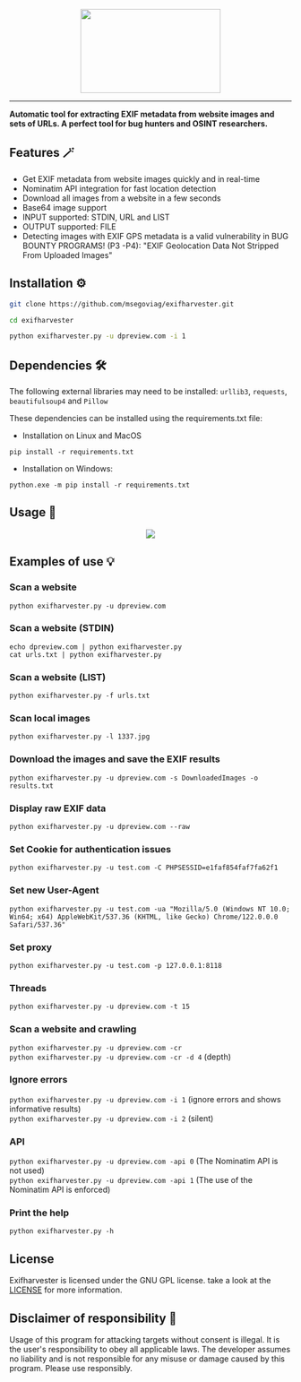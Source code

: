 <p align="center">
  <img src="https://github.com/msegoviag/exifharvester/assets/41863090/ea654f13-dbea-4029-b1b6-91b6be46d0d7" height=150 width=250><br>
  <hr>

  <b>Automatic tool for extracting EXIF metadata from website images and sets of URLs.
  A perfect tool for bug hunters and OSINT researchers.</b><br>

  Features 🪄
----------
- Get EXIF metadata from website images quickly and in real-time
- Nominatim API integration for fast location detection
- Download all images from a website in a few seconds
- Base64 image support
- INPUT supported: STDIN, URL and LIST
- OUTPUT supported: FILE
- Detecting images with EXIF GPS metadata is a valid vulnerability in BUG BOUNTY PROGRAMS! (P3 -P4): "EXIF Geolocation Data Not Stripped From Uploaded Images"

Installation ⚙️
----------

```bash
git clone https://github.com/msegoviag/exifharvester.git 
```
```bash
cd exifharvester
```
```bash
python exifharvester.py -u dpreview.com -i 1
```

Dependencies 🛠️
----------
The following external libraries may need to be installed: `urllib3`, `requests`, `beautifulsoup4` and `Pillow`

These dependencies can be installed using the requirements.txt file:

- Installation on Linux and MacOS
```
pip install -r requirements.txt
```
- Installation on Windows:
```
python.exe -m pip install -r requirements.txt
```
Usage 🚀
----------
<p align="center">

  <img src="https://github.com/msegoviag/exifharvester/assets/41863090/0f54aef9-5b99-461a-a4cd-5f0edd9b16f0" style="max-width: 100%; height: auto; object-fit: cover; display: inline-block;" data-target="animated-image.originalImage">

Examples of use 💡
----------
### Scan a website
`python exifharvester.py -u dpreview.com`

### Scan a website (STDIN)
`echo dpreview.com | python exifharvester.py`<br>
`cat urls.txt | python exifharvester.py`

### Scan a website (LIST)
`python exifharvester.py -f urls.txt`

### Scan local images
`python exifharvester.py -l 1337.jpg`

### Download the images and save the EXIF results 
`python exifharvester.py -u dpreview.com -s DownloadedImages -o results.txt`

### Display raw EXIF data 
`python exifharvester.py -u dpreview.com --raw`

### Set Cookie for authentication issues
`python exifharvester.py -u test.com -C PHPSESSID=e1faf854faf7fa62f1`

### Set new User-Agent
`python exifharvester.py -u test.com -ua "Mozilla/5.0 (Windows NT 10.0; Win64; x64) AppleWebKit/537.36 (KHTML, like Gecko) Chrome/122.0.0.0 Safari/537.36"`

### Set proxy
`python exifharvester.py -u test.com -p 127.0.0.1:8118`

### Threads
`python exifharvester.py -u dpreview.com -t 15`

### Scan a website and crawling
`python exifharvester.py -u dpreview.com -cr`<br>
`python exifharvester.py -u dpreview.com -cr -d 4` (depth)

### Ignore errors
`python exifharvester.py -u dpreview.com -i 1` (ignore errors and shows informative results) <br>
`python exifharvester.py -u dpreview.com -i 2` (silent)

### API
`python exifharvester.py -u dpreview.com -api 0` (The Nominatim API is not used) <br>
`python exifharvester.py -u dpreview.com -api 1` (The use of the Nominatim API is enforced)

### Print the help
`python exifharvester.py -h`

## License

Exifharvester is licensed under the GNU GPL license. take a look at the [LICENSE](https://github.com/msegoviag/exifharvester/blob/main/README.md) for more information.

Disclaimer of responsibility 🚨
----------

Usage of this program for attacking targets without consent is illegal. It is the user's responsibility to obey all applicable laws. The developer assumes no liability and is not responsible for any misuse or damage caused by this program. Please use responsibly.

